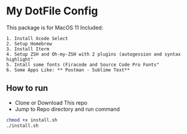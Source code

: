 # My DotFile Config

This package is for MacOS 11 Included:
```
1. Install Xcode Select
2. Setup Homebrew
3. Install Iterm
4. Setup ZSH and Oh-my-ZSH with 2 plugins (autogession and syntax highlight"
5. Intall some fonts (Firacode and Source Code Pro Fonts"
6. Some Apps Like: ** Postman - Sublime Text**
```

## How to run
- Clone or Download This repo
- Jump to Repo directory and run command
```bash
chmod +x install.sh
./install.sh
```
